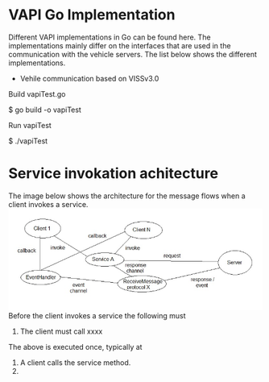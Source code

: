 # VAPI Go Implementation
Different VAPI implementations in Go can be found here.
The implementations mainly differ on the interfaces that are used in the communication with the vehicle servers.
The list below shows the different implementations.
* Vehile communication based on VISSv3.0 

Build vapiTest.go

$ go build -o vapiTest

Run vapiTest

$ ./vapiTest

# Service invokation achitecture
The image below shows the architecture for the message flows when a client invokes a service.
![VAPI service invokation architecture](/images/vapi-service-invokation-arch.jpg)
Before the client invokes a service the following must 
1. The client must call xxxx

The above is executed once, typically at 
1. A client calls the service method.
2. 
